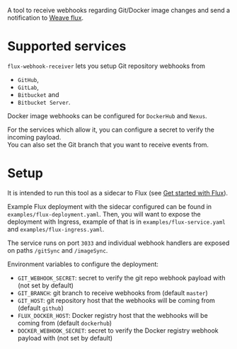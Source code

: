 A tool to receive webhooks regarding Git/Docker image changes and send a notification to [Weave flux](https://github.com/weaveworks/flux).

# Supported services  

`flux-webhook-receiver` lets you setup Git repository webhooks from
 * `GitHub`,
 * `GitLab`,
 * `Bitbucket` and
 * `Bitbucket Server`.  
 
Docker image webhooks can be configured for `DockerHub` and `Nexus`.

For the services which allow it, you can configure a secret to verify the incoming payload.  
You can also set the Git branch that you want to receive events from.  

# Setup

It is intended to run this tool as a sidecar to Flux (see [Get started with Flux](https://docs.fluxcd.io/en/latest/tutorials/get-started.html)).

Example Flux deployment with the sidecar configured can be found in `examples/flux-deployment.yaml`. 
Then, you will want to expose the deployment with Ingress, example of that is in `examples/flux-service.yaml` and `examples/flux-ingress.yaml`.  

The service runs on port `3033` and individual webhook handlers are exposed on paths `/gitSync` and `/imageSync`.

Environment variables to configure the deployment:

  * `GIT_WEBHOOK_SECRET`: secret to verify the git repo webhook payload with (not set by default) 
  * `GIT_BRANCH`: git branch to receive webhooks from (default `master`)
  * `GIT_HOST`: git repository host that the webhooks will be coming from (default `github`) 
  * `FLUX_DOCKER_HOST`: Docker registry host that the webhooks will be coming from (default `dockerhub`) 
  * `DOCKER_WEBHOOK_SECRET`: secret to verify the Docker registry webhook payload with (not set by default)
